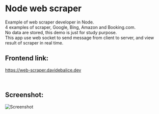 # Node web scraper

Example of web scraper developer in Node. 
<br>
4 examples of scraper, Google, Bing, Amazon and Booking.com.
<br>
No data are stored, this demo is just for study purpose.
<br>
This app use web socket to send message from client to server, and view result of scraper in real time.


## Frontend link:

https://web-scraper.davidebalice.dev

<br>



## Screenshot:

![Screenshot](https://www.aroundweb.it/screenshot/scraper.jpg)
